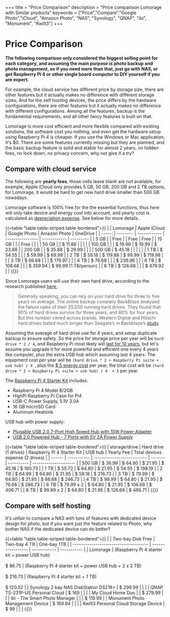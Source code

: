 +++
title = "Price Comparison"
description = "Price comparison Lomorage with Similar products"
keywords = ["Price","Compare","Google Photo","iCloud", "Amazon Photo", "NAS", "Synology", "QNAP", "ibi", "Monument", "Kwilt3"]
+++

# Price Comparison

**The following comparison only considered the biggest selling point for each category, and assuming the main purpose is photo backup and photo management, so if you need more than that, just go with NAS, or get Raspberry Pi 4 or other single board computer to DIY yourself if you are expert.**

For example, the cloud service has different price by storage size, there are other features but it actually makes no difference with different storage sizes; And for the self hosting devices, the price differs by the hardware configurations, there are other features but it actually makes no difference with different configurations. Among all the features, backup is the fundamental requirements, and all other fancy features is built on that.

Lomorage is more cost efficient and more flexible compared with existing solutions, the software cost you nothing, and even get the hardware setup using Raspberry Pi 4 is cheaper.  If you use the Windows or Mac application, it's $0. There are some features currently missing but they are planned, and the basic backup feature is solid and stable for almost 2 years, no hidden fees, no lock down, no privacy concern, why not give it a try?

## Compare with cloud service

The following are **yearly fees**,  those cells leave blank are not available, for example, Apple iCloud only provides 5 GB, 50 GB, 200 GB and 2 TB options, for Lomorage, it would be hard to get new hard drive smaller than 500 GB nowadays.

Lomorage software is 100% free for the the essential functions, thus here will only take device and energy cost into account, and yearly cost is calculated as [depreciation expense](https://www.profitbooks.net/what-is-depreciation/). See below for more details.

{{<table "table table-striped table-bordered">}}
|        | Lomorage | Apple iCloud |   Google Photo   | Amazon Photo | OneDrive |
| -----: | -------- | ------------ | ---------------- | ------------ | --------- |
|   5 GB |          | Free         |                  | Free         | Free      |
|  15 GB |          |              | Free             |              |           |
|  50 GB |          | $ 11.88      |                  |              |           |
| 100 GB |          |              | $ 19.99          | $ 19.99      | $ 23.88   |
| 200 GB |          | $ 35.88      | $ 29.99          |              |           |
| 500 GB | $ 45.18  |              |                  |              |           |
|   1 TB | $ 54.55  |              |                  | $ 59.99      | $ 69.99   |
|   2 TB | $ 59.18  | $ 119.88     | $ 99.99          | $ 119.98     |           |
|   3 TB | $ 66.68  |              |                  | $ 179.97     |           |
|   4 TB | $ 76.68  |              |                  | $ 239.96     |           |
|   6 TB | $ 106.68 |              |                  | $ 359.94 | $ 99.99 (1 TB/person) |
|   8 TB | $ 126.68 |              |                  | $ 479.92     |           |
{{</table>}}

Since Lomorage users will use their own hard drive, according to the research published [here](https://www.prosofteng.com/blog/how-long-do-hard-drives-last), 

> Generally speaking, you can rely on your hard drive for three to five years on average. The online backup company BackBlaze analysed the failure rates of their 25,000 running hard drives. They found that 90% of hard drives survive for three years, and 80% for four years. But this number varied across brands. Western Digital and Hitachi hard drives lasted much longer than Seagate’s in Backblaze’s [study](https://www.backblaze.com/blog/how-long-do-disk-drives-last/).

Assuming the average of hard drive use for 4 years,  and setup duplicate backup to ensure safety. So the price for storage price per year will be `hard drive * 2 / 4`, and Raspberry Pi most likely will [last for 10 years](https://www.raspberrypi.org/forums/viewtopic.php?t=2856), but let's assume you upgrade it for more powerful and efficient one every 4 years like computer, plus the extra USB hub which assuming last 4 years. The equipment cost per year will be `(hard drive * 2 + Raspberry Pi suite + usb hub) / 4 `,  plus the [$ 5 energy cost](https://raspberrypi.stackexchange.com/questions/5033/how-much-energy-does-the-raspberry-pi-consume-in-a-day) per year, the total cost will be `(hard drive * 2 + Raspberry Pi suite + usb hub) / 4  + 5` per year.

The [Raspberry Pi 4 Starter Kit](https://www.pishop.us/product/raspberry-pi-4-model-b-2gb/?src=raspberrypi) includes:

- Raspberry Pi 4 Model B/2GB
- HighPi Raspberry Pi Case for Pi4
- USB-C Power Supply, 5.1V 3.0A
- 16 GB microSD Card
- Aluminum Heatsink 

USB hub with power supply:

- [Plugable USB 2.0 7-Port High Speed Hub with 15W Power Adapter](https://www.walmart.com/ip/Plugable-USB-Hub-USB-2-0-7-Port-15W/134245816)
- [USB 2.0 Powered Hub - 7 Ports with 5V 2A Power Supply](https://www.adafruit.com/product/961)

{{<table "table table-striped table-bordered">}}
| storage/drive | Hard drive  (1 drives) | Raspberry Pi 4 Starter Kit | USB hub | Yearly Fee | Total devices expense (2 drives) |
| ------ | ----------- | -------------------------- | ------- | ---------- | --------------------- |
| 500 GB | $ 36.99     | $ 64.80                    | $ 21.95 | $ 45.18    | $ 160.73              |
| 1 TB   | $ 55.72     | $ 64.80                    | $ 21.95 | $ 54.55    | $ 198.19              |
| 2 TB   | $ 64.99     | $ 64.80                    | $ 21.95 | $ 59.18    | $ 216.73              |
| 3 TB   | $ 79.99     | $ 64.80                    | $ 21.95 | $ 66.68    | $ 246.73              |
| 4 TB   | $ 99.99     | $ 64.80                    | $ 21.95 | $ 76.68    | $ 286.73              |
| 6 TB   | $ 79.99 x 2 | $ 64.80                    | $ 21.95 | $ 106.68   | $ 406.71              |
| 8 TB   | $ 99.99 x 2 | $ 64.80                    | $ 21.95 | $ 126.68   | $ 486.71              |
{{</table>}}

## Compare with self hosting

It's unfair to compare a NAS with tons of features with dedicated device design for photo, but if you want just the feature related to Photo, why bother NAS if the dedicated device can do better?

{{<table "table table-striped table-bordered">}}
|                                       | Two-bay Disk Free | Two-bay 4 TB | One-bay 1TB |
| ------------------------------------- | ----------------- | ------------ | ----------- |
| Lomorage                              | (Raspberry Pi 4 starter kit + power USB hub)<br /><br />$ 86.75 | (Raspberry Pi 4 starter kit + power USB hub + 2 x 2 TB)<br /><br />$ 216.73 | (Raspberry Pi 4 starter kit + 1 TB)<br /><br />$ 120.52 |
| Synology 2 bay NAS DiskStation DS218+ | $ 299.99          |  |             |
| QNAP TS-231P-US Personal Cloud        | $ 169             |              |             |
| My Cloud Home Duo                     |                   | $ 279.99     |             |
| ibi - The Smart Photo Manager         |                   |              | $ 119.99    |
| Monument Photo Management Device      | $ 169.94          |              |             |
| Kwilt3 Personal Cloud Storage Device  | $ 99              |              |             |
{{</table>}}